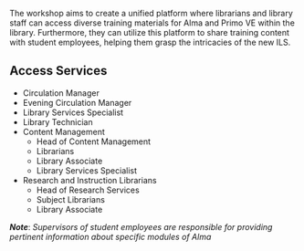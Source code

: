 
The workshop aims to create a unified platform where librarians and library staff can access diverse training materials for Alma and Primo VE within the library. Furthermore, they can utilize this platform to share training content with student employees, helping them grasp the intricacies of the new ILS.

## Access Services
  - Circulation Manager
  - Evening Circulation Manager
  - Library Services Specialist
  - Library Technician
- Content Management
  - Head of Content Management
  - Librarians
  - Library Associate
  - Library Services Specialist
- Research and Instruction Librarians
  - Head of Research Services
  - Subject Librarians
  - Library Associate

**_Note_**: _Supervisors of student employees are responsible for providing pertinent information about specific modules of Alma_
